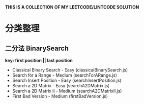 **THIS IS A COLLECTION OF MY LEETCODE/LINTCODE SOLUTION**

# 分类整理

## 二分法 BinarySearch
**key: first position || last position**

* Classical Binary Search - Easy (classicalBinarySearch.js)
* Search for a Range - Medium (searchForARange.js)
* Search Insert Position - Easy (searchInsertPosition.js)
* Search a 2D Matrix - Easy (searchA2DMatrix.js)
* Search a 2D Matrix ii - Medium (searchA2DMatrixII.js)
* First Bad Version - Medium (firstBadVersion.js)